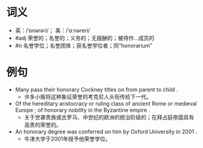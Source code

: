 # 词义
- 英：/ˈɒnərəri/； 美：/ˈɑːnəreri/
- #adj 荣誉的；名誉的；义务的；无报酬的；被待作…成员的
- #n 名誉学位；名誉团体；获名誉学位者；同“honorarium”
# 例句
- Many pass their honorary Cockney titles on from parent to child .
	- 许多小贩将这种象征荣誉的考克尼人头衔传给下一代。
- Of the hereditary aristocracy or ruling class of ancient Rome or medieval Europe ; of honorary nobility in the Byzantine empire .
	- 关于世袭贵族或古罗马、中世纪的欧洲的统治阶级的；在拜占庭帝国具有高贵的荣誉的。
- An honorary degree was conferred on him by Oxford University in 2001 .
	- 牛津大学于2001年授予他荣誉学位。
